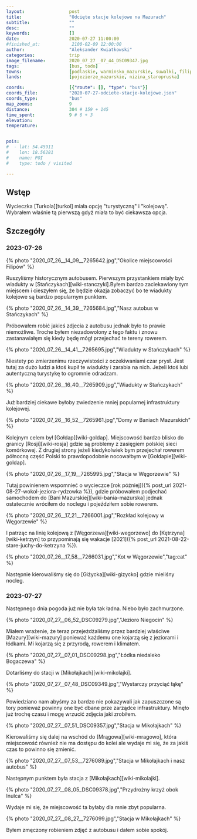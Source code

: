 ```yaml
---
layout:                 post
title:                  "Odcięte stacje kolejowe na Mazurach"
subtitle:               ""
desc:                   ""
keywords:               []
date:                   2020-07-27 11:00:00
#finished_at:            2100-02-09 12:00:00
author:                 "Aleksander Kwiatkowski"
categories:             trip
image_filename:         2020_07_27__07_44_DSC09347.jpg
tags:                   [bus, todo]
towns:                  [podlaskie, warminsko_mazurskie, suwalki, filipow, przerosl, dubeninki, goldap, banie_mazurskie, budry, wegorzewo, pozedrze, gizycko, ryn, mikolajki, mragowo, piecki, swietajno, szczytno, wielbark]
lands:                  [pojezierze_mazurskie, nizina_staropruska]

coords:                 [{"route": [], "type": "bus"}]
coords_file:            "2020-07-27-odciete-stacje-kolejowe.json"
coords_type:            "bus"
map_zooms:              9
distance:               304 # 159 + 145
time_spent:             9 # 6 + 3
elevation:              
temperature:            


pois:
#  - lat: 54.45911
#    lon: 18.56281
#    name: POI
#    type: todo / visited

---
```



## Wstęp

Wycieczka [Turkola][turkol] miała opcję "turystyczną" i "kolejową". Wybrałem
właśnie tą pierwszą gdyż miała to być ciekawsza opcja.

## Szczegóły

### 2023-07-26

{% photo "2020_07_26__14_09__7265642.jpg","Okolice miejscowości Filipów" %}

Ruszyliśmy historycznym autobusem. Pierwszym przystankiem miały być
wiadukty w [Stańczykach][wiki-stanczyki].Byłem bardzo zaciekawiony tym miejscem
i cieszyłem się, że będzie okazja zobaczyć bo te wiadukty kolejowe są
bardzo popularnym punktem.

{% photo "2020_07_26__14_39__7265684.jpg","Nasz autobus w Stańczykach" %}

Próbowałem robić jakieś zdjecia z autobusu jednak było to prawie niemożliwe.
Troche byłem niezadowolony z tego faktu i znowu zastanawiałęm się kiedy
będę mógł przejechać te tereny rowerem.

{% photo "2020_07_26__14_41__7265695.jpg","Wiadukty w Stańczykach" %}

Niestety po zmierzenimu rzeczywistości z oczekiwaniami czar prysł.
Jest tutaj za dużo ludzi a ktoś kupił te wiadukty i zarabia na nich.
Jeżeli ktoś lubi autentyczną turystykę to ogromnie odradzam.

{% photo "2020_07_26__16_40__7265909.jpg","Wiadukty w Stańczykach" %}

Już bardziej ciekawe byłoby zwiedzenie mniej popularnej infrastruktury
kolejowej.

{% photo "2020_07_26__16_52__7265961.jpg","Domy w Baniach Mazurskich" %}

Kolejnym celem był [Gołdap][wiki-goldap]. Miejscowość bardzo blisko do
granicy [Rosji][wiki-rosja] gdzie są problemy z zasięgiem polskiej sieci
komórkowej. Z drugiej strony jeżeli kiedykolwiek bym przejechał
rowerem północną część Polski to prawdopodobnie nocowałbym
w [Gołdapie][wiki-goldap].

{% photo "2020_07_26__17_19__7265995.jpg","Stacja w Węgorzewie" %}

Tutaj powinienem wspomnieć o wycieczce
[rok później]({% post_url 2021-08-27-wokol-jeziora-rydzowka %}), gdzie próbowałem
podjechać samochodem do [Bani Mazurskiej][wiki-bania-mazurska] jednak
ostatecznie wróciłem do noclegu i pojeździłem sobie rowerem.

{% photo "2020_07_26__17_21__7266001.jpg","Rozkład kolejowy w Węgorzewie" %}

I patrząc na linię kolejową z [Węgorzewa][wiki-wegorzewo] do
[Kętrzyna][wiki-ketrzyn] to przypominają się wakacje
[2021]({% post_url 2021-08-22-stare-juchy-do-ketrzyna %}).

{% photo "2020_07_26__17_58__7266031.jpg","Kot w Węgorzewie","tag:cat" %}

Następnie kierowaliśmy się do [Giżycka][wiki-gizycko] gdzie mieliśny nocleg.

### 2023-07-27

Następnego dnia pogoda już nie była tak ładna. Niebo było zachmurzone.

{% photo "2020_07_27__06_52_DSC09279.jpg","Jezioro Niegocin" %}

Miałem wrażenie, że teraz przejeżdżaliśmy przez bardziej właściwe
[Mazury][wiki-mazury] ponieważ każdemu one kojarzą się z jeziorami i
łódkami. Mi kojarzą się z przyrodą, rowerem i klimatem.

{% photo "2020_07_27__07_01_DSC09298.jpg","Łódka niedaleko Bogaczewa" %}

Dotarliśmy do stacji w [Mikołajkach][wiki-mikolajki].

{% photo "2020_07_27__07_48_DSC09349.jpg","Wystarczy przyciąć łąkę" %}

Powiedziano nam abyśmy za bardzo nie pokazywali jak zapuszczone są tory
ponieważ powinny one być dbane prze zarządce infrastruktury. Minęło
już trochę czasu i mogę wrzucić zdjęcia jaki zrobiłem.

{% photo "2020_07_27__07_51_DSC09357.jpg","Stacja w Mikołajkach" %}

Kierowaliśmy się dalej na wschód do [Mrągowa][wiki-mragowo], która miejscowość
również nie ma dostępu do kolei ale wydaje mi się, że za jakiś czas
to powinno się zmienić.

{% photo "2020_07_27__07_53__7276089.jpg","Stacja w Mikołajkach i nasz autobus" %}

Następnym punktem była stacja z [Mikołajkach][wiki-mikolajki].

{% photo "2020_07_27__08_05_DSC09378.jpg","Przydrożny krzyż obok Inulca" %}

Wydaje mi się, że miejscowość ta byłaby dla mnie zbyt popularna.

{% photo "2020_07_27__08_27__7276099.jpg","Stacja w Mikołajkach" %}

Byłem zmęczony robieniem zdjęć z autobusu i dałem sobie spokój.
